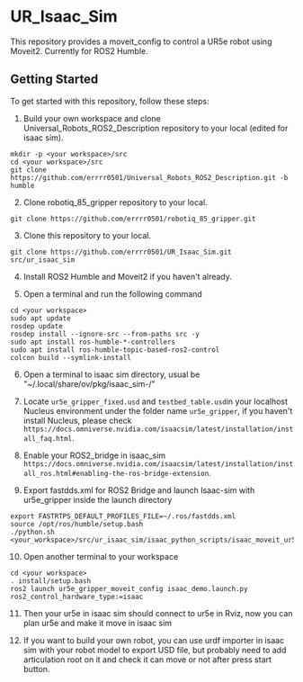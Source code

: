 # UR_Isaac_Sim

This repository provides a moveit_config to control a UR5e robot using Moveit2. Currently for ROS2 Humble.

## Getting Started

To get started with this repository, follow these steps:

1. Build your own workspace and clone Universal_Robots_ROS2_Description repository to your local (edited for isaac sim).
````
mkdir -p <your workspace>/src
cd <your workspace>/src
git clone https://github.com/errrr0501/Universal_Robots_ROS2_Description.git -b humble
````

2. Clone robotiq_85_gripper repository to your local.
````
git clone https://github.com/errrr0501/robotiq_85_gripper.git
````

3. Clone this repository to your local.
````
git clone https://github.com/errrr0501/UR_Isaac_Sim.git src/ur_isaac_sim
````

4. Install ROS2 Humble and Moveit2 if you haven't already.

5. Open a terminal and run the following command

````
cd <your workspace>
sudo apt update
rosdep update
rosdep install --ignore-src --from-paths src -y
sudo apt install ros-humble-*-controllers
sudo apt install ros-humble-topic-based-ros2-control
colcon build --symlink-install
````

6. Open a terminal to isaac sim directory, usual be "~/.local/share/ov/pkg/isaac_sim-<version>/"

7. Locate ````ur5e_gripper_fixed.usd```` and ````testbed_table.usd````in your localhost Nucleus environment under the folder name ````ur5e_gripper````, if you haven't install Nucleus, please check ````https://docs.omniverse.nvidia.com/isaacsim/latest/installation/install_faq.html````.

8. Enable your ROS2_bridge in isaac_sim ````https://docs.omniverse.nvidia.com/isaacsim/latest/installation/install_ros.html#enabling-the-ros-bridge-extension````.

9. Export fastdds.xml for ROS2 Bridge and launch Isaac-sim with ur5e_gripper inside the launch directory
 ````
 export FASTRTPS_DEFAULT_PROFILES_FILE=~/.ros/fastdds.xml
 source /opt/ros/humble/setup.bash
 ./python.sh <your_workspace>/src/ur_isaac_sim/isaac_python_scripts/isaac_moveit_ur5e.py 
 ````

10. Open another terminal to your workspace
````
cd <your workspace>
. install/setup.bash
ros2 launch ur5e_gripper_moveit_config isaac_demo.launch.py ros2_control_hardware_type:=isaac

````

11. Then your ur5e in isaac sim should connect to ur5e in Rviz, now you can plan ur5e and make it move in isaac sim

12. If you want to build your own robot, you can use urdf importer in isaac sim with your robot model to export USD file, but probably need to add articulation root on it and check it can move or not after press start button. 


